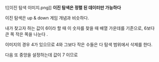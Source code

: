 ![[이진 탐색 이미지.png]]
**이진 탐색은 정렬 된 데이터만 가능하다**

이진 탐색은 up & down 게임 개념과 비슷하다. 

내가 찾고자 하는 값이 6이라 할 때 이 숫자를 찾을 때 배열 가운데를 기준으로,
6보다 큰 쪽 작은 쪽을 나눈다 .

이미지의 경우 4가 있으므로 4와 그보다 작은 수들은 다 탐색 범위에서 삭제를 한다.

다음 또 중앙을 설정하는데 값이 7 이므로 
